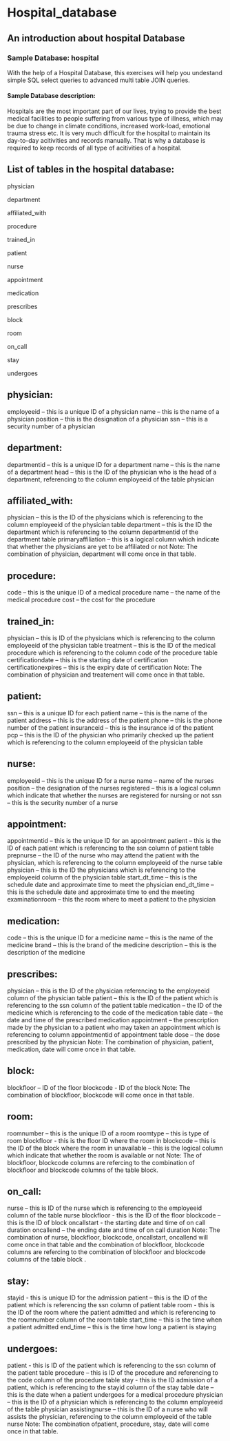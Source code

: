# Hospital_database

## An introduction about hospital Database
### Sample Database: hospital

With the help of a Hospital Database, this exercises will help you undestand simple SQL select queries to advanced multi table JOIN queries.

#### Sample Database description:

Hospitals are the most important part of our lives, trying to provide the best medical facilities to people suffering from various type of illness, which may be due to change in climate conditions, increased work-load, emotional trauma stress etc. It is very much difficult for the hospital to maintain its day-to-day acitivities and records manually. That is why a database is required to keep records of all type of acitivities of a hospital.

## List of tables in the hospital database:

physician

department

affiliated_with

procedure

trained_in

patient

nurse

appointment

medication

prescribes

block

room

on_call

stay

undergoes

## physician:

employeeid – this is a unique ID of a physician
name – this is the name of a physician
position – this is the designation of a physician
ssn – this is a security number of a physician

## department:

departmentid – this is a unique ID for a department
name – this is the name of a department
head – this is the ID of the physician who is the head of a department, referencing to the column employeeid of the table physician

## affiliated_with:

physician – this is the ID of the physicians which is referencing to the column employeeid of the physician table
department – this is the ID the department which is referencing to the column departmentid of the department table
primaryaffiliation – this is a logical column which indicate that whether the physicians are yet to be affiliated or not
Note: The combination of physician, department will come once in that table.

## procedure:

code – this is the unique ID of a medical procedure
name – the name of the medical procedure
cost – the cost for the procedure

## trained_in:

physician – this is ID of the physicians which is referencing to the column employeeid of the physician table
treatment – this is the ID of the medical procedure which is referencing to the column code of the procedure table
certificationdate – this is the starting date of certification
certificationexpires – this is the expiry date of certification
Note: The combination of physician and treatement will come once in that table.

## patient:

ssn – this is a unique ID for each patient
name – this is the name of the patient
address – this is the address of the patient
phone – this is the phone number of the patient
insuranceid – this is the insurance id of the patient
pcp – this is the ID of the physician who primarily checked up the patient which is referencing to the column employeeid of the physician table

## nurse:

employeeid – this is the unique ID for a nurse
name – name of the nurses
position – the designation of the nurses
registered – this is a logical column which indicate that whether the nurses are registered for nursing or not
ssn – this is the security number of a nurse

## appointment:

appointmentid – this is the unique ID for an appointment
patient – this is the ID of each patient which is referencing to the ssn column of patient table
prepnurse – the ID of the nurse who may attend the patient with the physician, which is referencing to the column employeeid of the nurse table
physician – this is the ID the physicians which is referencing to the employeeid column of the physician table
start_dt_time – this is the schedule date and approximate time to meet the physician
end_dt_time – this is the schedule date and approximate time to end the meeting
examinationroom – this the room where to meet a patient to the physician

## medication:

code – this is the unique ID for a medicine
name – this is the name of the medicine
brand – this is the brand of the medicine
description – this is the description of the medicine

## prescribes:

physician – this is the ID of the physician referencing to the employeeid column of the physician table
patient – this is the ID of the patient which is referencing to the ssn column of the patient table
medication – the ID of the medicine which is referencing to the code of the medication table
date – the date and time of the prescribed medication
appointment – the prescription made by the physician to a patient who may taken an appointment which is referencing to column appointmentid of appointment table
dose – the dose prescribed by the physician
Note: The combination of physician, patient, medication, date will come once in that table.

## block:

blockfloor – ID of the floor
blockcode - ID of the block
Note: The combination of blockfloor, blockcode will come once in that table.

## room:

roomnumber – this is the unique ID of a room
roomtype – this is type of room
blockfloor - this is the floor ID where the room in
blockcode – this is the ID of the block where the room in
unavailable – this is the logical column which indicate that whether the room is available or not
Note: The of blockfloor, blockcode columns are refercing to the combination of blockfloor and blockcode columns of the table block.

## on_call:

nurse – this is ID of the nurse which is referencing to the employeeid column of the table nurse
blockfloor - this is the ID of the floor
blockcode – this is the ID of block
oncallstart - the starting date and time of on call duration
oncallend – the ending date and time of on call duration
Note: The combination of nurse, blockfloor, blockcode, oncallstart, oncallend will come once in that table and the combination of blockfloor, blockcode columns are refercing to the combination of blockfloor and blockcode columns of the table block .

## stay:

stayid - this is unique ID for the admission
patient – this is the ID of the patient which is referencing the ssn column of patient table
room - this is the ID of the room where the patient admitted and which is referencing to the roomnumber column of the room table
start_time – this is the time when a patient admitted
end_time – this is the time how long a patient is staying

## undergoes:

patient - this is ID of the patient which is referencing to the ssn column of the patient table
procedure – this is ID of the procedure and referencing to the code column of the procedure table
stay - this is the ID admission of a patient, which is referencing to the stayid column of the stay table
date – this is the date when a patient undergoes for a medical procedure
physician – this is the ID of a physician which is referencing to the column employeeid of the table physician
assistingnurse – this is the ID of a nurse who will assists the physician, referencing to the column employeeid of the table nurse
Note: The combination ofpatient, procedure, stay, date will come once in that table.

